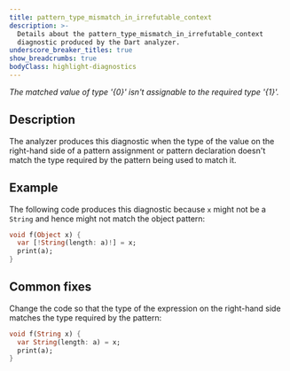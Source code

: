 ```yaml
---
title: pattern_type_mismatch_in_irrefutable_context
description: >-
  Details about the pattern_type_mismatch_in_irrefutable_context
  diagnostic produced by the Dart analyzer.
underscore_breaker_titles: true
show_breadcrumbs: true
bodyClass: highlight-diagnostics
---
```


_The matched value of type '{0}' isn't assignable to the required type '{1}'._

## Description

The analyzer produces this diagnostic when the type of the value on the
right-hand side of a pattern assignment or pattern declaration doesn't
match the type required by the pattern being used to match it.

## Example

The following code produces this diagnostic because `x` might not be a
`String` and hence might not match the object pattern:

```dart
void f(Object x) {
  var [!String(length: a)!] = x;
  print(a);
}
```

## Common fixes

Change the code so that the type of the expression on the right-hand side
matches the type required by the pattern:

```dart
void f(String x) {
  var String(length: a) = x;
  print(a);
}
```
